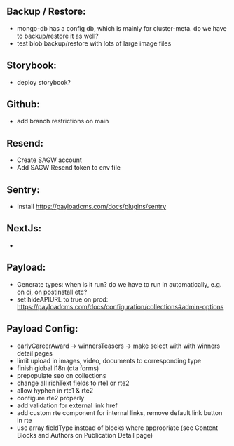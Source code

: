 Backup / Restore:
-----------------
- mongo-db has a config db, which is mainly for cluster-meta. do we have to backup/restore it as well?
- test blob backup/restore with lots of large image files

Storybook:
----------
- deploy storybook?

Github:
-------
- add branch restrictions on main

Resend:
-------
- Create SAGW account
- Add SAGW Resend token to env file

Sentry:
-------
- Install https://payloadcms.com/docs/plugins/sentry 

NextJs:
-------
-

Payload:
--------
- Generate types: when is it run? do we have to run in automatically, e.g. on ci, on postinstall etc?
- set hideAPIURL to true on prod: https://payloadcms.com/docs/configuration/collections#admin-options

Payload Config:
--------
- earlyCareerAward -> winnersTeasers -> make select with with winners detail pages
- limit upload in images, video, documents to corresponding type
- finish global i18n (cta forms)
- prepopulate seo on collections
- change all richText fields to rte1 or rte2
- allow hyphen in rte1 & rte2
- configure rte2 properly
- add validation for external link href
- add custom rte component for internal links, remove default link button in rte
- use array fieldType instead of blocks where appropriate (see Content Blocks and Authors on Publication Detail page)
